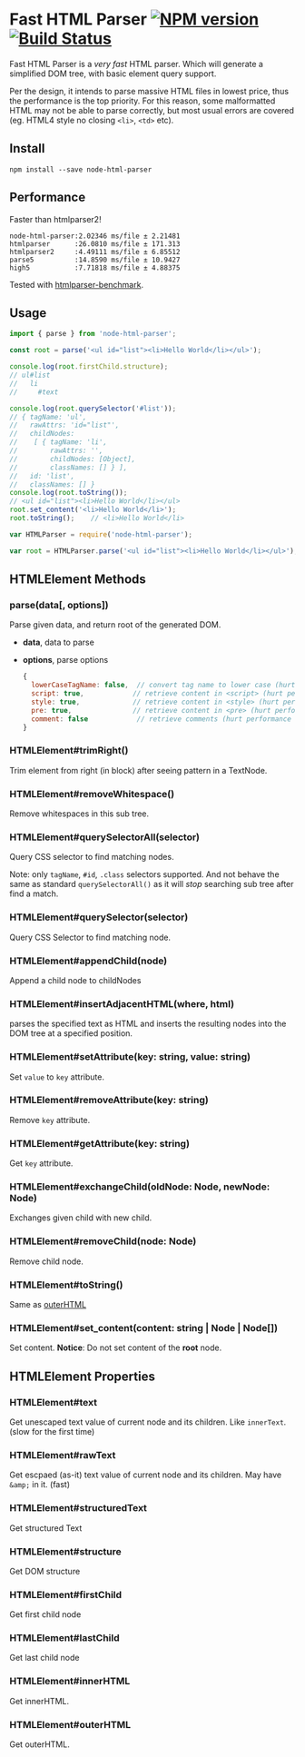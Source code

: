 # Fast HTML Parser [![NPM version](https://badge.fury.io/js/node-html-parser.png)](http://badge.fury.io/js/node-html-parser) [![Build Status](https://travis-ci.org/taoqf/node-html-parser.svg?branch=master)](https://travis-ci.org/taoqf/node-html-parser)

Fast HTML Parser is a _very fast_ HTML parser. Which will generate a simplified
DOM tree, with basic element query support.

Per the design, it intends to parse massive HTML files in lowest price, thus the
performance is the top priority.  For this reason, some malformatted HTML may not
be able to parse correctly, but most usual errors are covered (eg. HTML4 style
no closing `<li>`, `<td>` etc).

## Install

```shell
npm install --save node-html-parser
```

## Performance

Faster than htmlparser2!

```shell
node-html-parser:2.02346 ms/file ± 2.21481
htmlparser      :26.0810 ms/file ± 171.313
htmlparser2     :4.49111 ms/file ± 6.85512
parse5          :14.8590 ms/file ± 10.9427
high5           :7.71818 ms/file ± 4.88375
```

Tested with [htmlparser-benchmark](https://github.com/AndreasMadsen/htmlparser-benchmark).

## Usage

```ts
import { parse } from 'node-html-parser';

const root = parse('<ul id="list"><li>Hello World</li></ul>');

console.log(root.firstChild.structure);
// ul#list
//   li
//     #text

console.log(root.querySelector('#list'));
// { tagName: 'ul',
//   rawAttrs: 'id="list"',
//   childNodes:
//    [ { tagName: 'li',
//        rawAttrs: '',
//        childNodes: [Object],
//        classNames: [] } ],
//   id: 'list',
//   classNames: [] }
console.log(root.toString());
// <ul id="list"><li>Hello World</li></ul>
root.set_content('<li>Hello World</li>');
root.toString();	// <li>Hello World</li>
```

```js
var HTMLParser = require('node-html-parser');

var root = HTMLParser.parse('<ul id="list"><li>Hello World</li></ul>');
```

## HTMLElement Methods

### parse(data[, options])

Parse given data, and return root of the generated DOM.

- **data**, data to parse
- **options**, parse options

  ```js
  {
    lowerCaseTagName: false,  // convert tag name to lower case (hurt performance heavily)
    script: true,            // retrieve content in <script> (hurt performance slightly)
    style: true,             // retrieve content in <style> (hurt performance slightly)
    pre: true,               // retrieve content in <pre> (hurt performance slightly)
    comment: false            // retrieve comments (hurt performance slightly)
  }
  ```

### HTMLElement#trimRight()

Trim element from right (in block) after seeing pattern in a TextNode.

### HTMLElement#removeWhitespace()

Remove whitespaces in this sub tree.

### HTMLElement#querySelectorAll(selector)

Query CSS selector to find matching nodes.

Note: only `tagName`, `#id`, `.class` selectors supported. And not behave the
same as standard `querySelectorAll()` as it will _stop_ searching sub tree after
find a match.

### HTMLElement#querySelector(selector)

Query CSS Selector to find matching node.

### HTMLElement#appendChild(node)

Append a child node to childNodes

### HTMLElement#insertAdjacentHTML(where, html)

parses the specified text as HTML and inserts the resulting nodes into the DOM tree at a specified position.

### HTMLElement#setAttribute(key: string, value: string)

Set `value` to `key` attribute.

### HTMLElement#removeAttribute(key: string)

Remove `key` attribute.

### HTMLElement#getAttribute(key: string)

Get `key` attribute.

### HTMLElement#exchangeChild(oldNode: Node, newNode: Node)

Exchanges given child with new child.

### HTMLElement#removeChild(node: Node)

Remove child node.

### HTMLElement#toString()

Same as [outerHTML](#htmlelementouterhtml)

### HTMLElement#set_content(content: string | Node | Node[])

Set content. **Notice**: Do not set content of the **root** node.

## HTMLElement Properties

### HTMLElement#text

Get unescaped text value of current node and its children. Like `innerText`.
(slow for the first time)

### HTMLElement#rawText

Get escpaed (as-it) text value of current node and its children. May have
`&amp;` in it. (fast)

### HTMLElement#structuredText

Get structured Text

### HTMLElement#structure

Get DOM structure

### HTMLElement#firstChild

Get first child node

### HTMLElement#lastChild

Get last child node

### HTMLElement#innerHTML

Get innerHTML.

### HTMLElement#outerHTML

Get outerHTML.
